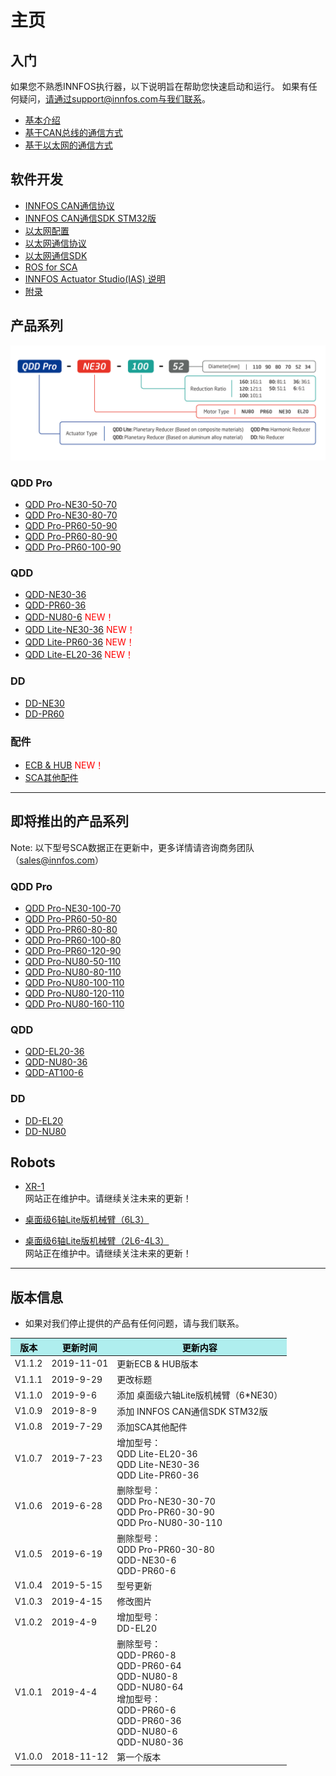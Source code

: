 主页
=====


入门
--------
如果您不熟悉INNFOS执行器，以下说明旨在帮助您快速启动和运行。
如果有任何疑问，请通过support@innfos.com与我们联系。

  * [基本介绍](pages/introduction.md)
  * [基于CAN总线的通信方式](pages/CAN_Based_Communication.md)
  * [基于以太网的通信方式](pages/ECB_Based_Communication_v1.0.1.md)



软件开发
------------

  * [INNFOS CAN通信协议](pages/CAN_Communication_Protocol.md)
  * [INNFOS CAN通信SDK STM32版](pages/CAN_SDK.md)
  * [以太网配置](pages/Ethernet_Configuration.md)
  * [以太网通信协议](pages/Ethernet_Communication_Protocol.md)
  * [以太网通信SDK](pages/Ethernet_Communication_SDK.md)
  * [ROS for SCA](pages/actuatorcontroller_ros.md)
  * [INNFOS Actuator Studio(IAS) 说明](pages/INNFOS_Actuator_Studio_IAS_instruction.md)
  * [附录](pages/appendix.md)
  
 
  [ipChanged]: <https://github.com/innfos/ipChangeTool/blob/master/README.md>

产品系列
-----------------
![sca](../cn/img/sca-type_190722.png "sca")


### QDD Pro
  * [QDD Pro-NE30-50-70](pages/QDDPro-NE30-50-70_v2_2.md)
  * [QDD Pro-NE30-80-70](pages/QDDPro-NE30-80-70_v2_2.md)
  * [QDD Pro-PR60-50-90](pages/QDDPro-PR60-50-90_v2_2.md)
  * [QDD Pro-PR60-80-90](pages/QDDPro-PR60-80-90_v2_2.md)
  * [QDD Pro-PR60-100-90](pages/QDDPro-PR60-100-90_v2_2.md)




### QDD
  * [QDD-NE30-36](pages/QDD-NE30-36_v2_3.md)
  * [QDD-PR60-36](pages/QDD-PR60-36_v2_3.md)
  * [QDD-NU80-6](pages/QDD-NU80-6_v3_3.md)  <span style="color:red"> NEW！</span>
  * [QDD Lite-NE30-36](pages/QDDLite-NE30-36_v1_8.md) <span style="color:red"> NEW！</span>
  * [QDD Lite-PR60-36](pages/QDDLite-PR60-36_v1_8.md) <span style="color:red"> NEW！</span>
  * [QDD Lite-EL20-36](pages/QDDLite-EL20-36_v1_8.md) <span style="color:red"> NEW！</span>
 
  

### DD
  * [DD-NE30](pages/DD-NE30_v2_2.md)
  * [DD-PR60](pages/DD-PR60_v2_2.md)
  
  
  
### 配件
  * [ECB & HUB](pages/ECB&HUB_v2_3.md) <span style="color:red"> NEW！</span>
  * [SCA其他配件](pages/SCA其他配件_v1.0.1.md) 
 
  
----


即将推出的产品系列
-----------------

Note: 以下型号SCA数据正在更新中，更多详情请咨询商务团队（sales@innfos.com）

### QDD Pro
  * [QDD Pro-NE30-100-70](pages/QDDPro-NE30-100-70_v2_2.md)
  * [QDD Pro-PR60-50-80](pages/QDDPro-PR60-50-80_v2_2.md)
  * [QDD Pro-PR60-80-80](pages/QDDPro-PR60-80-80_v2_2.md)
  * [QDD Pro-PR60-100-80](pages/QDDPro-PR60-100-80_v2_2.md)
  * [QDD Pro-PR60-120-90](pages/QDDPro-PR60-120-90_v2_2.md)
  * [QDD Pro-NU80-50-110](pages/QDDPro-NU80-50-110_v2_2.md)
  * [QDD Pro-NU80-80-110](pages/QDDPro-NU80-80-110_v2_2.md)
  * [QDD Pro-NU80-100-110](pages/QDDPro-NU80-100-110_v2_2.md)
  * [QDD Pro-NU80-120-110](pages/QDDPro-NU80-120-110_v2_2.md)
  * [QDD Pro-NU80-160-110](pages/QDDPro-NU80-160-110_v2_2.md)


### QDD
  * [QDD-EL20-36](pages/QDD-EL20-36_v2_3.md)
  * [QDD-NU80-36](pages/QDD-NU80-36_v3_3.md)
  * [QDD-AT100-6](pages/QDD-AT100-6_v1_0.md)
 

 

### DD
  * [DD-EL20](pages/DD-EL20_v2_3.md)
  * [DD-NU80](pages/DD-NU80_v2_2.md)

## Robots
  * [XR-1 ](https://www.mdeditor.com/)
<br>网站正在维护中。请继续关注未来的更新！

  * [桌面级6轴Lite版机械臂（6L3）](pages/桌面级6轴Lite版机械臂（6L3）_v1_0.md)
  * [桌面级6轴Lite版机械臂（2L6-4L3）](pages/桌面级6轴Lite版机械臂（2L6-4L3）_v1_0.md) 
<br>网站正在维护中。请继续关注未来的更新！

- - - -

版本信息
----------------------

  * 如果对我们停止提供的产品有任何问题，请与我们联系。

<table class="tableizer-table"><thead><tr class="tableizer-firstrow" style="background: PaleTurquoise; color: black;width:500px"><th>版本</th><th>更新时间</th><th>更新内容</th></tr></thead><tbody>
  <tr><td>V1.1.2</td><td>2019-11-01</td><td>更新ECB & HUB版本</td></tr>
 <tr><td>V1.1.1</td><td>2019-9-29</td><td>更改标题</td></tr>
 <tr><td>V1.1.0</td><td>2019-9-6</td><td>添加 桌面级六轴Lite版机械臂（6*NE30）</td></tr>
 <tr><td>V1.0.9</td><td>2019-8-9</td><td>添加 INNFOS CAN通信SDK STM32版</td></tr><tr><td>V1.0.8</td><td>2019-7-29</td><td>添加SCA其他配件</td></tr><tr><td> V1.0.7 </td><td>2019-7-23</td><td>增加型号：<br>QDD Lite-EL20-36<br>QDD Lite-NE30-36<br>QDD Lite-PR60-36</td></tr> <tr><td>V1.0.6</td><td>2019-6-28</td><td>删除型号：<br>QDD Pro-NE30-30-70<br>QDD Pro-PR60-30-90<br>QDD Pro-NU80-30-110</td></tr><tr><td>V1.0.5</td><td>2019-6-19</td><td>删除型号：<br>QDD Pro-PR60-30-80<br>QDD-NE30-6<br>QDD-PR60-6</td></tr><tr><td>V1.0.4</td><td>2019-5-15</td><td>型号更新</td></tr><tr><td>V1.0.3</td><td>2019-4-15</td><td>修改图片</td></tr><tr><td>V1.0.2</td><td>2019-4-9</td><td>增加型号：<br>DD-EL20</td></tr><tr><td>V1.0.1</td><td>2019-4-4</td><td>删除型号：<br>QDD-PR60-8<br>QDD-PR60-64 <br>QDD-NU80-8 <br>QDD-NU80-64<br>增加型号：<br>QDD-PR60-6 <br>QDD-PR60-36 <br>QDD-NU80-6 <br>QDD-NU80-36</td></tr><tr><td>V1.0.0</td><td>2018-11-12</td><td>第一个版本</td></tr></tbody></table>
